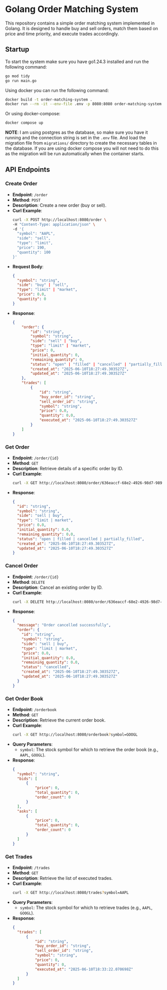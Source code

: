 # Golang Order Matching System
This repository contains a simple order matching system implemented in Golang. It is designed to handle buy and sell orders, match them based on price and time priority, and execute trades accordingly.

## Startup

To start the system make sure you have go1.24.3 installed and run the following command:

```bash
go mod tidy
go run main.go
```

Using docker you can run the following command:

```bash
docker build -t order-matching-system .
docker run --rm -it --env-file .env -p 8080:8080 order-matching-system
```

Or using docker-compose:

```bash
docker compose up
```

**NOTE**: I am using postgres as the database, so make sure you have it running and the connection string is set in the `.env` file. And load the migration file from `migrations/` directory to create the necessary tables in the database. If you are using docker compose you will not need to do this as the migration will be run automatically when the container starts.

## API Endpoints
### Create Order
- **Endpoint**: `/order`
- **Method**: `POST`
- **Description**: Create a new order (buy or sell).
- **Curl Example**:
  ```bash
  curl -X POST http://localhost:8080/order \
  -H "Content-Type: application/json" \
  -d '{
    "symbol": "AAPL",
    "side": "sell",
    "type": "limit",
    "price": 190,
    "quantity": 100
  }'
  ```
- **Request Body**:
  ```json
  {
    "symbol": "string",
    "side": "buy" | "sell",
    "type": "limit" | "market",
    "price": 0.0,
    "quantity": 0
  }
  ```
- **Response**:
    ```json
    {
        "order": {
            "id": "string",
            "symbol": "string",
            "side": "sell" | "buy",
            "type": "limit" | "market",
            "price": 0,
            "initial_quantity": 0,
            "remaining_quantity": 0,
            "status": "open" | "filled" | "cancelled" | "partially_filled",
            "created_at": "2025-06-10T18:27:49.303527Z",
            "updated_at": "2025-06-10T18:27:49.303527Z"
        },
        "trades": [
            {
                "id": "string",
                "buy_order_id": "string",
                "sell_order_id": "string",
                "symbol": "string",
                "price": 0.0,
                "quantity": 0.0,
                "executed_at": "2025-06-10T18:27:49.303527Z"
            }
        ]
    }
    ```

###  Get Order
- **Endpoint**: `/order/{id}`
- **Method**: `GET`
- **Description**: Retrieve details of a specific order by ID.
- **Curl Example**:
  ```bash
  curl -X GET http://localhost:8080/order/636eaccf-68e2-4926-98d7-9897a9bc92b3
  ```
- **Response**:
  ```json
  {
    "id": "string",
    "symbol": "string",
    "side": "sell | buy",
    "type": "limit | market",
    "price": 0.0,
    "initial_quantity": 0.0,
    "remaining_quantity": 0.0,
    "status": "open | filled | cancelled | partially_filled",
    "created_at": "2025-06-10T18:27:49.303527Z",
    "updated_at": "2025-06-10T18:27:49.303527Z"
  }
  ```

### Cancel Order
- **Endpoint**: `/order/{id}`
- **Method**: `DELETE`
- **Description**: Cancel an existing order by ID.
- **Curl Example**:
  ```bash
  curl -X DELETE http://localhost:8080/order/636eaccf-68e2-4926-98d7-9897a9bc92b3
  ```
- **Response**:
  ```json
  {
    "message": "Order cancelled successfully",
    "order": {
      "id": "string",
      "symbol": "string",
      "side": "sell | buy",
      "type": "limit | market",
      "price": 0.0,
      "initial_quantity": 0.0,
      "remaining_quantity": 0.0,
      "status": "cancelled",
      "created_at": "2025-06-10T18:27:49.303527Z",
      "updated_at": "2025-06-10T18:27:49.303527Z"
    }
  }
  ```

### Get Order Book
- **Endpoint**: `/orderbook`
- **Method**: `GET`
- **Description**: Retrieve the current order book.
- **Curl Example**:
  ```bash
  curl -X GET http://localhost:8080/orderbook?symbol=GOOGL
  ```
- **Query Parameters**:
    - `symbol`: The stock symbol for which to retrieve the order book (e.g., `AAPL`, `GOOGL`).
- **Response**:
  ```json
  {
    "symbol": "string",
    "bids": [
        {
            "price": 0,
            "total_quantity": 0,
            "order_count": 0
        }
    ],
    "asks": [
        {
            "price": 0,
            "total_quantity": 0,
            "order_count": 0
        }
    ]
  }
  ```
### Get Trades
- **Endpoint**: `/trades`
- **Method**: `GET`
- **Description**: Retrieve the list of executed trades.
- **Curl Example**:
  ```bash
  curl -X GET http://localhost:8080/trades?symbol=AAPL
  ```
- **Query Parameters**:
    - `symbol`: The stock symbol for which to retrieve trades (e.g., `AAPL`, `GOOGL`).
- **Response**:
  ```json
  {
    "trades": [
        {
            "id": "string",
            "buy_order_id": "string",
            "sell_order_id": "string",
            "symbol": "string",
            "price": 0,
            "quantity": 0,
            "executed_at": "2025-06-10T18:33:22.070698Z"
        }
    ]
  }
  ```